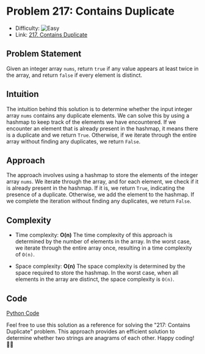 # Problem 217: Contains Duplicate

- Difficulty: ![Easy](https://img.shields.io/badge/Easy-3fca7d)
- Link: [217. Contains Duplicate](https://leetcode.com/problems/contains-duplicate/)

## Problem Statement

Given an integer array `nums`, return `true` if any value appears at least twice in the array, and return `false` if every element is distinct.

## Intuition

The intuition behind this solution is to determine whether the input integer array `nums` contains any duplicate elements. We can solve this by using a hashmap to keep track of the elements we have encountered. If we encounter an element that is already present in the hashmap, it means there is a duplicate and we return `True`. Otherwise, if we iterate through the entire array without finding any duplicates, we return `False`.

## Approach

The approach involves using a hashmap to store the elements of the integer array `nums`. We iterate through the array, and for each element, we check if it is already present in the hashmap. If it is, we return `True`, indicating the presence of a duplicate. Otherwise, we add the element to the hashmap. If we complete the iteration without finding any duplicates, we return `False`.

## Complexity

- Time complexity: **O(n)**
  The time complexity of this approach is determined by the number of elements in the array. In the worst case, we iterate through the entire array once, resulting in a time complexity of `O(n)`.

- Space complexity: **O(n)**
  The space complexity is determined by the space required to store the hashmap. In the worst case, when all elements in the array are distinct, the space complexity is `O(n)`.

## Code
[Python Code](217.%20Contains%20Duplicate.py)

Feel free to use this solution as a reference for solving the "217: Contains Duplicate" problem. This approach provides an efficient solution to determine whether two strings are anagrams of each other. Happy coding! 🚀🔥
